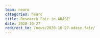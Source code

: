 ```yaml
---
team: neuro
categories: neuro
title: Research Fair in ADASE!
date: 2020-10-27
redirect_to: /news/2020-10-27-adase.fair/
---
```

